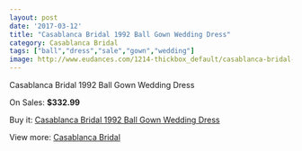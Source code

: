```yaml
---
layout: post
date: '2017-03-12'
title: "Casablanca Bridal 1992 Ball Gown Wedding Dress"
category: Casablanca Bridal
tags: ["ball","dress","sale","gown","wedding"]
image: http://www.eudances.com/1214-thickbox_default/casablanca-bridal-1992-ball-gown-wedding-dress.jpg
---
```

Casablanca Bridal 1992 Ball Gown Wedding Dress

On Sales: **$332.99**
<a href="https://www.eudances.com/en/casablanca-bridal/431-casablanca-bridal-1992-ball-gown-wedding-dress.html"><amp-img layout="responsive" width="600" height="600" src="//www.eudances.com/1214-thickbox_default/casablanca-bridal-1992-ball-gown-wedding-dress.jpg" alt="Casablanca Bridal 1992 Ball Gown Wedding Dress 0" /></a>
<a href="https://www.eudances.com/en/casablanca-bridal/431-casablanca-bridal-1992-ball-gown-wedding-dress.html"><amp-img layout="responsive" width="600" height="600" src="//www.eudances.com/1215-thickbox_default/casablanca-bridal-1992-ball-gown-wedding-dress.jpg" alt="Casablanca Bridal 1992 Ball Gown Wedding Dress 1" /></a>
<a href="https://www.eudances.com/en/casablanca-bridal/431-casablanca-bridal-1992-ball-gown-wedding-dress.html"><amp-img layout="responsive" width="600" height="600" src="//www.eudances.com/1216-thickbox_default/casablanca-bridal-1992-ball-gown-wedding-dress.jpg" alt="Casablanca Bridal 1992 Ball Gown Wedding Dress 2" /></a>

Buy it: [Casablanca Bridal 1992 Ball Gown Wedding Dress](https://www.eudances.com/en/casablanca-bridal/431-casablanca-bridal-1992-ball-gown-wedding-dress.html "Casablanca Bridal 1992 Ball Gown Wedding Dress")

View more: [Casablanca Bridal](https://www.eudances.com/en/4-casablanca-bridal "Casablanca Bridal")